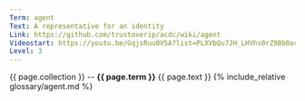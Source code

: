```yaml
---
Term: agent
Text: A representative for an identity
Link: https://github.com/trustoverip/acdc/wiki/agent
Videostart: https://youtu.be/GqjsRuu0V5A?list=PLXVbQu7JH_LHVhs0rZ9Bb8ocyKlPljkaG&t=02m01s
Level: 3
---
```


{{ page.collection }} -- **{{ page.term }}**
   {{ page.text }} 
{% include_relative glossary/agent.md %}
